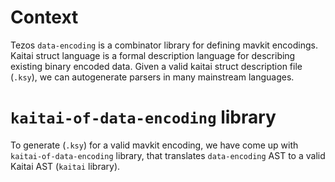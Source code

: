 # Context

Tezos `data-encoding` is a combinator library for defining mavkit encodings.
Kaitai struct language is a formal description language for describing existing
binary encoded data. Given a valid kaitai struct description file (`.ksy`),
we can autogenerate parsers in many mainstream languages.

# `kaitai-of-data-encoding` library

To generate (`.ksy`) for a valid mavkit encoding, we have come up with
`kaitai-of-data-encoding` library, that translates `data-encoding` AST
to a valid Kaitai AST (`kaitai` library).
